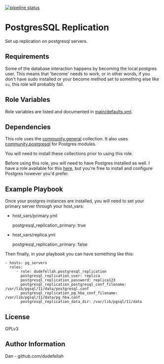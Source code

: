 [![pipeline status](https://gitlab.com/dudefellah/ansible-role-postgresql_replication/badges/main/pipeline.svg)](https://gitlab.com/dudefellah/ansible-role-postgresql_replication/-/commits/main)

PostgresSQL Replication
=========

Set up replication on postgresql servers.

Requirements
------------

Some of the database interaction happens by becoming the local postgres
user. This means that 'become' needs to work, or in other words, if you
don't have sudo installed or your become method set to something else like
`su`, this role will probably fail.

Role Variables
--------------

Role variables are listed and documented in
[main/defaults.yml](main/defaults.yml).

Dependencies
------------

This role uses the [community.general](https://galaxy.ansible.com/community/general)
collection. It also uses [community.postgresql](https://docs.ansible.com/ansible/latest/collections/community/postgresql/index.html)
for Postgres modules.

You will need to install these collections prior to using this role.

Before using this role, you will need to have Postgres installed as well.
I have a role available for this
[here](https://galaxy.ansible.com/dudefellah/postgresql), but you're free
to install and configure Postgres however you'd prefer.

Example Playbook
----------------

Once your postgres instances are installed, you will need to set your primary
server through your host_vars:

* host\_vars/primary.yml

    postgresql_replication_primary: true

* host\_vars/replica.yml

    postgresql_replication_primary: false

Then finally, in your playbook you can have something like this:

    - hosts: pg_servers
      roles:
         - role: dudefellah.postgresql_replication
           postgresql_replication_user: replica
           postgresql_replication_password: replica123
           postgresql_replication_postgresql_conf_filename: /var/lib/pgsql/11/data/postgresql.conf
           postgresql_replication_pg_hba_conf_filename: /var/lib/pgsql/11/data/pg_hba.conf
           postgresql_replication_data_dir: /var/lib/pgsql/11/data

License
-------

GPLv3

Author Information
------------------

Dan - github.com/dudefellah
